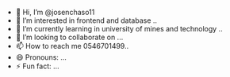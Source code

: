 - 👋 Hi, I’m @josenchaso11
- 👀 I’m interested in frontend and database ..
- 🌱 I’m currently learning in university of mines and technology ..
- 💞️ I’m looking to collaborate on ...
- 📫 How to reach me 0546701499..
- 😄 Pronouns: ...
- ⚡ Fun fact: ...

<!---
josenchaso11/josenchaso11 is a ✨ special ✨ repository because its `README.md` (this file) appears on your GitHub profile.
You can click the Preview link to take a look at your changes.
--->
